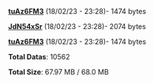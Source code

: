 [**tuAz6FM3**](/data/tuAz6FM3.txt) (18/02/23 - 23:28)- 1474 bytes

[**JdN54xSr**](/data/JdN54xSr.txt) (18/02/23 - 23:28)- 2074 bytes

[**tuAz6FM3**](/data/tuAz6FM3.txt) (18/02/23 - 23:28)- 1474 bytes

**Total Datas**: 10562

**Total Size**: 67.97 MB / 68.0 MB